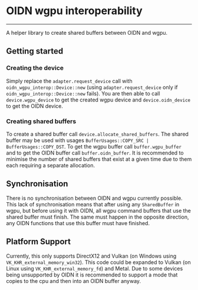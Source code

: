 # OIDN wgpu interoperability

---

A helper library to create shared buffers between OIDN and
wgpu. 

## Getting started

### Creating the device

Simply replace the `adapter.request_device` call with
`oidn_wgpu_interop::Device::new` (using
`adapter.request_device` only if
`oidn_wgpu_interop::Device::new` fails). You are then able
to call `device.wgpu_device` to get the created wgpu device
and `device.oidn_device` to get the OIDN device.

### Creating shared buffers

To create a shared buffer call
`device.allocate_shared_buffers`. The shared buffer may be
used with usages
`BufferUsages::COPY_SRC | BufferUsages::COPY_DST`. To get
the wgpu buffer call `buffer.wgpu_buffer` and to get the
OIDN buffer call `buffer.oidn_buffer`. It is recommended to
minimise the number of shared buffers that exist at a given
time due to them each requiring a separate allocation.

## Synchronisation

There is no synchronisation between OIDN and wgpu currently
possible. This lack of synchronisation means that after
using any `SharedBuffer` in wgpu, but before using it with
OIDN, all wgpu command buffers that use the shared buffer
must finish. The same must happen in the opposite direction,
any OIDN functions that use this buffer must have finished.

## Platform Support

Currently, this only supports DirectX12 and Vulkan (on
Windows using `VK_KHR_external_memory_win32`). This code
could be expanded to Vulkan (on Linux using
`VK_KHR_external_memory_fd`) and Metal. Due to some devices
being unsupported by OIDN it is recommended to support a
mode that copies to the cpu and then into an OIDN buffer
anyway.